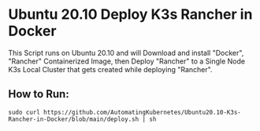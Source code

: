 # Ubuntu 20.10 Deploy K3s Rancher in Docker
This Script runs on Ubuntu 20.10 and will Download and install "Docker", "Rancher" Containerized Image, then Deploy "Rancher" to a Single Node K3s Local Cluster that gets created while deploying "Rancher". 

## How to Run:
    sudo curl https://github.com/AutomatingKubernetes/Ubuntu20.10-K3s-Rancher-in-Docker/blob/main/deploy.sh | sh
